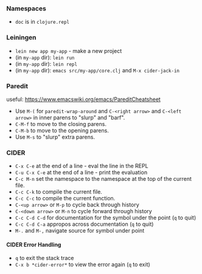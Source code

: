 
### Namespaces

* `doc` is in `clojure.repl`

### Leiningen

* `lein new app my-app` - make a new project
* (in `my-app` dir): `lein run`
* (in `my-app` dir): `lein repl`
* (in `my-app` dir): `emacs src/my-app/core.clj` and `M-x cider-jack-in`

### Paredit

useful: https://www.emacswiki.org/emacs/PareditCheatsheet

* Use `M-(` for `paredit-wrap-around` and `C-<right arrow>` and `C-<left arrow>`
in inner parens to "slurp" and "barf".
* `C-M-f` to move to the closing parens.
* `C-M-b` to move to the opening parens.
* Use `M-s` to "slurp" extra parens.

### CIDER

* `C-x C-e` at the end of a line - eval the line in the REPL
* `C-u C-x C-e` at the end of a line - print the evaluation
* `C-c M-n` set the namespace to the namespace at the top of the current file.
* `C-c C-k` to compile the current file.
* `C-c C-c` to compile the current function.
* `C-<up arrow>` or `M-p` to cycle back through history
* `C-<down arrow>` or `M-n` to cycle forward through history
* `C-c C-d C-d` for documentation for the symbol under the point (`q` to quit)
* `C-c C-d C-a` appropos across documentation (`q` to quit)
* `M-.` and `M-,` navigate source for symbol under point

#### CIDER Error Handling

* `q` to exit the stack trace
* `C-x b *cider-error*` to view the error again (`q` to exit)

